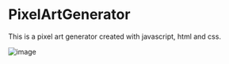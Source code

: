 # PixelArtGenerator

This is a pixel art generator created with javascript, html and css.

![image](https://user-images.githubusercontent.com/77820313/154823215-a244f3ce-6943-4582-bd82-e4789f81cf46.png)
